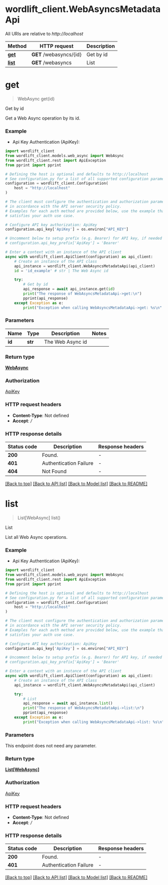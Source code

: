 # wordlift_client.WebAsyncsMetadataApi

All URIs are relative to *http://localhost*

Method | HTTP request | Description
------------- | ------------- | -------------
[**get**](WebAsyncsMetadataApi.md#get) | **GET** /webasyncs/{id} | Get by id
[**list**](WebAsyncsMetadataApi.md#list) | **GET** /webasyncs | List


# **get**
> WebAsync get(id)

Get by id

Get a Web Async operation by its id.

### Example

* Api Key Authentication (ApiKey):

```python
import wordlift_client
from wordlift_client.models.web_async import WebAsync
from wordlift_client.rest import ApiException
from pprint import pprint

# Defining the host is optional and defaults to http://localhost
# See configuration.py for a list of all supported configuration parameters.
configuration = wordlift_client.Configuration(
    host = "http://localhost"
)

# The client must configure the authentication and authorization parameters
# in accordance with the API server security policy.
# Examples for each auth method are provided below, use the example that
# satisfies your auth use case.

# Configure API key authorization: ApiKey
configuration.api_key['ApiKey'] = os.environ["API_KEY"]

# Uncomment below to setup prefix (e.g. Bearer) for API key, if needed
# configuration.api_key_prefix['ApiKey'] = 'Bearer'

# Enter a context with an instance of the API client
async with wordlift_client.ApiClient(configuration) as api_client:
    # Create an instance of the API class
    api_instance = wordlift_client.WebAsyncsMetadataApi(api_client)
    id = 'id_example' # str | The Web Async id

    try:
        # Get by id
        api_response = await api_instance.get(id)
        print("The response of WebAsyncsMetadataApi->get:\n")
        pprint(api_response)
    except Exception as e:
        print("Exception when calling WebAsyncsMetadataApi->get: %s\n" % e)
```



### Parameters


Name | Type | Description  | Notes
------------- | ------------- | ------------- | -------------
 **id** | **str**| The Web Async id | 

### Return type

[**WebAsync**](WebAsync.md)

### Authorization

[ApiKey](../README.md#ApiKey)

### HTTP request headers

 - **Content-Type**: Not defined
 - **Accept**: */*

### HTTP response details

| Status code | Description | Response headers |
|-------------|-------------|------------------|
**200** | Found. |  -  |
**401** | Authentication Failure |  -  |
**404** | Not Found |  -  |

[[Back to top]](#) [[Back to API list]](../README.md#documentation-for-api-endpoints) [[Back to Model list]](../README.md#documentation-for-models) [[Back to README]](../README.md)

# **list**
> List[WebAsync] list()

List

List all Web Async operations.

### Example

* Api Key Authentication (ApiKey):

```python
import wordlift_client
from wordlift_client.models.web_async import WebAsync
from wordlift_client.rest import ApiException
from pprint import pprint

# Defining the host is optional and defaults to http://localhost
# See configuration.py for a list of all supported configuration parameters.
configuration = wordlift_client.Configuration(
    host = "http://localhost"
)

# The client must configure the authentication and authorization parameters
# in accordance with the API server security policy.
# Examples for each auth method are provided below, use the example that
# satisfies your auth use case.

# Configure API key authorization: ApiKey
configuration.api_key['ApiKey'] = os.environ["API_KEY"]

# Uncomment below to setup prefix (e.g. Bearer) for API key, if needed
# configuration.api_key_prefix['ApiKey'] = 'Bearer'

# Enter a context with an instance of the API client
async with wordlift_client.ApiClient(configuration) as api_client:
    # Create an instance of the API class
    api_instance = wordlift_client.WebAsyncsMetadataApi(api_client)

    try:
        # List
        api_response = await api_instance.list()
        print("The response of WebAsyncsMetadataApi->list:\n")
        pprint(api_response)
    except Exception as e:
        print("Exception when calling WebAsyncsMetadataApi->list: %s\n" % e)
```



### Parameters

This endpoint does not need any parameter.

### Return type

[**List[WebAsync]**](WebAsync.md)

### Authorization

[ApiKey](../README.md#ApiKey)

### HTTP request headers

 - **Content-Type**: Not defined
 - **Accept**: */*

### HTTP response details

| Status code | Description | Response headers |
|-------------|-------------|------------------|
**200** | Found. |  -  |
**401** | Authentication Failure |  -  |

[[Back to top]](#) [[Back to API list]](../README.md#documentation-for-api-endpoints) [[Back to Model list]](../README.md#documentation-for-models) [[Back to README]](../README.md)

